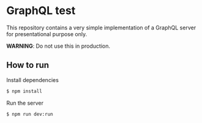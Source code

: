 # GraphQL test
This repository contains a very simple implementation of a GraphQL server for presentational purpose only.

**WARNING**:  Do not use this in production.

## How to run

Install dependencies
```bash
$ npm install
```

Run the server
```bash
$ npm run dev:run
```
